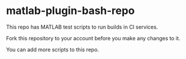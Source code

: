 # matlab-plugin-bash-repo

This repo has MATLAB test scripts to run builds in CI services.

Fork this repository to your account before you make any changes to it.

You can add more scripts to this repo.


